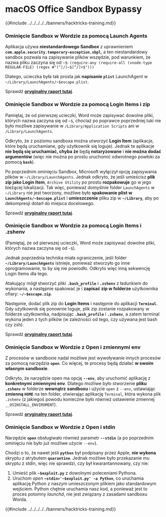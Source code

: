 # macOS Office Sandbox Bypassy

{{#include ../../../../../banners/hacktricks-training.md}}

### Ominięcie Sandbox w Wordzie za pomocą Launch Agents

Aplikacja używa **niestandardowego Sandbox** z uprawnieniem **`com.apple.security.temporary-exception.sbpl`**, a ten niestandardowy sandbox pozwala na zapisywanie plików wszędzie, pod warunkiem, że nazwa pliku zaczyna się od `~$`: `(require-any (require-all (vnode-type REGULAR-FILE) (regex #"(^|/)~$[^/]+$")))`

Dlatego, ucieczka była tak prosta jak **napisanie `plist`** LaunchAgent w `~/Library/LaunchAgents/~$escape.plist`.

Sprawdź [**oryginalny raport tutaj**](https://www.mdsec.co.uk/2018/08/escaping-the-sandbox-microsoft-office-on-macos/).

### Ominięcie Sandbox w Wordzie za pomocą Login Items i zip

Pamiętaj, że od pierwszej ucieczki, Word może zapisywać dowolne pliki, których nazwa zaczyna się od `~$`, chociaż po poprawce poprzedniej luki nie było możliwe zapisywanie w `/Library/Application Scripts` ani w `/Library/LaunchAgents`.

Odkryto, że z poziomu sandboxa można utworzyć **Login Item** (aplikacje, które będą uruchamiane, gdy użytkownik się loguje). Jednak te aplikacje **nie będą się uruchamiać, chyba że** będą **notaryzowane** i **nie można dodać argumentów** (więc nie można po prostu uruchomić odwrotnego powłoki za pomocą **`bash`**).

Po poprzednim ominięciu Sandbox, Microsoft wyłączył opcję zapisywania plików w `~/Library/LaunchAgents`. Jednak odkryto, że jeśli umieścisz **plik zip jako Login Item**, `Archive Utility` po prostu **rozpakowuje** go w jego bieżącej lokalizacji. Tak więc, ponieważ domyślnie folder `LaunchAgents` w `~/Library` nie jest tworzony, możliwe było **spakowanie plist w `LaunchAgents/~$escape.plist`** i **umieszczenie** pliku zip w **`~/Library`**, aby po dekompresji dotarł do miejsca docelowego.

Sprawdź [**oryginalny raport tutaj**](https://objective-see.org/blog/blog_0x4B.html).

### Ominięcie Sandbox w Wordzie za pomocą Login Items i .zshenv

(Pamiętaj, że od pierwszej ucieczki, Word może zapisywać dowolne pliki, których nazwa zaczyna się od `~$`).

Jednak poprzednia technika miała ograniczenie, jeśli folder **`~/Library/LaunchAgents`** istnieje, ponieważ stworzyło go inne oprogramowanie, to by się nie powiodło. Odkryto więc inną sekwencję Login Items dla tego.

Atakujący mógł stworzyć pliki **`.bash_profile`** i **`.zshenv`** z ładunkiem do wykonania, a następnie spakować je i **zapisać zip w folderze** użytkownika ofiary: **`~/~$escape.zip`**.

Następnie, dodać plik zip do **Login Items** i następnie do aplikacji **`Terminal`**. Gdy użytkownik się ponownie loguje, plik zip zostanie rozpakowany w folderze użytkownika, nadpisując **`.bash_profile`** i **`.zshenv`**, a zatem terminal wykona jeden z tych plików (w zależności od tego, czy używana jest bash czy zsh).

Sprawdź [**oryginalny raport tutaj**](https://desi-jarvis.medium.com/office365-macos-sandbox-escape-fcce4fa4123c).

### Ominięcie Sandbox w Wordzie z Open i zmiennymi env

Z procesów w sandboxie nadal możliwe jest wywoływanie innych procesów za pomocą narzędzia **`open`**. Co więcej, te procesy będą działać **w swoim własnym sandboxie**.

Odkryto, że narzędzie open ma opcję **`--env`**, aby uruchomić aplikację z **konkretnymi zmiennymi env**. Dlatego możliwe było stworzenie **pliku `.zshenv`** w folderze **wewnątrz** **sandboxu** i użycie `open` z `--env`, ustawiając **zmienną `HOME`** na ten folder, otwierając aplikację `Terminal`, która wykona plik `.zshenv` (z jakiegoś powodu konieczne było również ustawienie zmiennej `__OSINSTALL_ENVIROMENT`).

Sprawdź [**oryginalny raport tutaj**](https://perception-point.io/blog/technical-analysis-of-cve-2021-30864/).

### Ominięcie Sandbox w Wordzie z Open i stdin

Narzędzie **`open`** obsługiwało również parametr **`--stdin`** (a po poprzednim ominięciu nie było już możliwe użycie `--env`).

Chodzi o to, że nawet jeśli **`python`** był podpisany przez Apple, **nie wykona** skryptu z atrybutem **`quarantine`**. Jednak możliwe było przekazanie mu skryptu z stdin, więc nie sprawdzi, czy był kwarantannowany, czy nie:&#x20;

1. Umieść plik **`~$exploit.py`** z dowolnymi poleceniami Pythona.
2. Uruchom _open_ **`–stdin='~$exploit.py' -a Python`**, co uruchamia aplikację Python z naszym umieszczonym plikiem jako standardowym wejściem. Python chętnie uruchamia nasz kod, a ponieważ jest to proces potomny _launchd_, nie jest związany z zasadami sandboxu Worda.

{{#include ../../../../../banners/hacktricks-training.md}}
